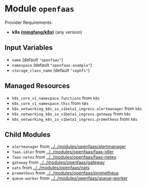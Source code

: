 
# Module `openfaas`

Provider Requirements:
* **k8s ([mingfang/k8s](https://registry.terraform.io/providers/mingfang/k8s/latest))** (any version)

## Input Variables
* `name` (default `"openfaas"`)
* `namespace` (default `"openfaas-example"`)
* `storage_class_name` (default `"cephfs"`)

## Managed Resources
* `k8s_core_v1_namespace.functions` from `k8s`
* `k8s_core_v1_namespace.this` from `k8s`
* `k8s_networking_k8s_io_v1beta1_ingress.alertmanager` from `k8s`
* `k8s_networking_k8s_io_v1beta1_ingress.gateway` from `k8s`
* `k8s_networking_k8s_io_v1beta1_ingress.prometheus` from `k8s`

## Child Modules
* `alertmanager` from [../../modules/openfaas/alertmanager](../../modules/openfaas/alertmanager)
* `faas-idler` from [../../modules/openfaas/faas-idler](../../modules/openfaas/faas-idler)
* `faas-netes` from [../../modules/openfaas/faas-netes](../../modules/openfaas/faas-netes)
* `gateway` from [../../modules/openfaas/gateway](../../modules/openfaas/gateway)
* `nats` from [../../modules/openfaas/nats](../../modules/openfaas/nats)
* `prometheus` from [../../modules/openfaas/prometheus](../../modules/openfaas/prometheus)
* `queue-worker` from [../../modules/openfaas/queue-worker](../../modules/openfaas/queue-worker)

